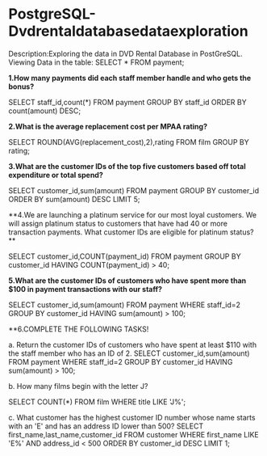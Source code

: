 # PostgreSQL-Dvdrentaldatabasedataexploration

Description:Exploring the data in DVD Rental Database in PostGreSQL.
Viewing Data in the table:
SELECT * FROM payment;

**1.How many payments did each staff member handle and who gets the bonus?**

SELECT staff_id,count(*)
FROM payment
GROUP BY staff_id
ORDER BY count(amount) DESC; 

**2.What is the average replacement cost per MPAA rating?**

SELECT ROUND(AVG(replacement_cost),2),rating
FROM film
GROUP BY rating;

**3.What are the customer IDs of the top five customers based off total expenditure or total spend?**

SELECT customer_id,sum(amount)
FROM payment
GROUP BY customer_id
ORDER BY sum(amount) DESC LIMIT 5;

**4.We are launching a platinum service for our most loyal customers.
We will assign platinum status to customers that have had 40 or more transaction payments.
What customer IDs are eligible for platinum status? **

SELECT customer_id,COUNT(payment_id) 
FROM payment
GROUP BY customer_id
HAVING COUNT(payment_id) > 40;

**5.What are the customer IDs of customers who have spent more than $100 in payment transactions with our
staff?**

SELECT customer_id,sum(amount)
FROM payment
WHERE staff_id=2
GROUP BY customer_id
HAVING sum(amount) > 100;

**6.COMPLETE THE FOLLOWING TASKS!

a. Return the customer IDs of customers who have spent at least $110 with the staff member who has an ID of 2.
SELECT customer_id,sum(amount)
FROM payment
WHERE staff_id=2
GROUP BY customer_id
HAVING sum(amount) > 100;

b. How many films begin with the letter J?

SELECT COUNT(*) FROM film WHERE title LIKE 'J%';

c. What customer has the highest customer ID number whose name starts with an 'E' and has an address ID lower than 500?
SELECT first_name,last_name,customer_id
FROM customer
WHERE first_name LIKE 'E%' AND address_id < 500
ORDER BY customer_id DESC LIMIT 1;




